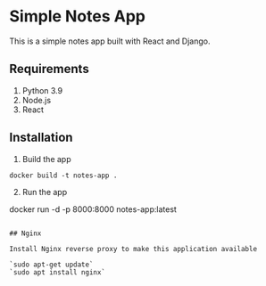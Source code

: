 # Simple Notes App
This is a simple notes app built with React and Django.

## Requirements
1. Python 3.9
2. Node.js
3. React
   
## Installation     
      
1. Build the app    
```    
docker build -t notes-app .   
```

2. Run the app   
     
docker run -d -p 8000:8000 notes-app:latest     
```

## Nginx

Install Nginx reverse proxy to make this application available

`sudo apt-get update`
`sudo apt install nginx`

